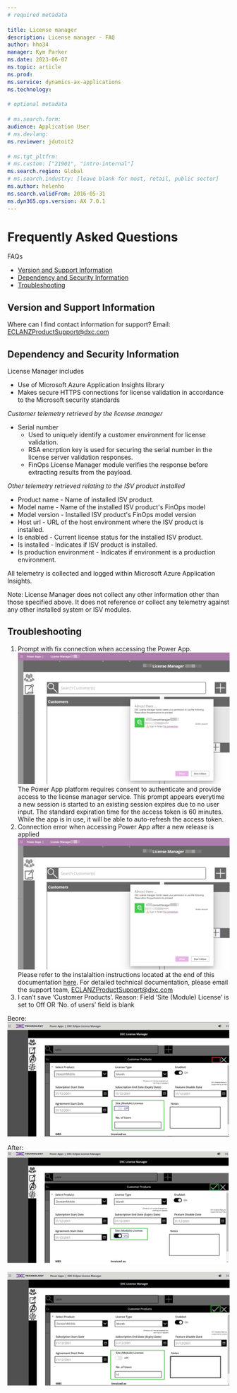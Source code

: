 ```yaml
---
# required metadata

title: License manager
description: License manager - FAQ
author: hho34
manager: Kym Parker
ms.date: 2023-06-07
ms.topic: article
ms.prod:
ms.service: dynamics-ax-applications
ms.technology:

# optional metadata

# ms.search.form:
audience: Application User
# ms.devlang:
ms.reviewer: jdutoit2

# ms.tgt_pltfrm:
# ms.custom: ["21901", "intro-internal"]
ms.search.region: Global
# ms.search.industry: [leave blank for most, retail, public sector]
ms.author: helenho
ms.search.validFrom: 2016-05-31
ms.dyn365.ops.version: AX 7.0.1
---
```


# Frequently Asked Questions

<!-- TOC -->

FAQs

- [Version and Support Information](#version-and-support-information)
- [Dependency and Security Information](#dependency-and-security-information)
- [Troubleshooting](#troubleshooting)

<!-- /TOC -->

## Version and Support Information

Where can I find contact information for support?
Email: ECLANZProductSupport@dxc.com

## Dependency and Security Information

License Manager includes

- Use of Microsoft Azure Application Insights library
- Makes secure HTTPS connections for license validation in accordance to the Microsoft security standards

_Customer telemetry retrieved by the license manager_

- Serial number
  - Used to uniquely identify a customer environment for license validation.
  - RSA encrption key is used for securing the serial number in the license server validation responses.
  - FinOps License Manager module verifies the response before extracting results from the payload.

_Other telemetry retrieved relating to the ISV product installed_

- Product name - Name of installed ISV product.
- Model name - Name of the installed ISV product's FinOps model
- Model version - Installed ISV product's FinOps model version
- Host url - URL of the host environment where the ISV product is installed.
- Is enabled - Current license status for the installed ISV product.
- Is installed - Indicates if ISV product is installed.
- Is production environment - Indicates if environment is a production environment.

All telemetry is collected and logged within Microsoft Azure Application Insights.

Note: License Manager does not collect any other information other than those specified above. It does not reference or collect any telemetry against any other installed system or ISV modules.

## Troubleshooting

1. Prompt with fix connection when accessing the Power App.  
   ![License Manager PowerApp Connection Failure](IMAGES/PowerAppConnectionFailure.png "PowerAppConnectionFailure")
   The Power App platform requires consent to authenticate and provide access to the license manager service. This prompt appears everytime a new session is started to an existing session expires due to no user input. The standard expiration time for the access token is 60 minutes. While the app is in use, it will be able to auto-refresh the access token.
1. Connection error when accessing Power App after a new release is applied
   ![License Manager PowerApp Connection Failure](IMAGES/PowerAppConnectionFailure.png "PowerAppConnectionFailure")
   Please refer to the instalaltion instructions located at the end of this documentation [here](./PowerApp.md). For detailed technical documentation, please email the support team, ECLANZProductSupport@dxc.com
1. I can’t save ‘Customer Products’.
   Reason: Field ‘Site (Module) License’ is set to Off OR ‘No. of users’ field is blank

Beore:
![RFQ](IMAGES/CustomerProduct.png "CustomerProduct")

After:
![RFQ](IMAGES/CustomerProductAfter.png "CustomerProductAfter")

![RFQ](IMAGES/CustomerProductAfterOn.png "CustomerProductAfterOn")

